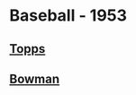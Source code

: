 # Baseball - 1953
## [Topps](/collection/Baseball/1953/Topps)
## [Bowman](/collection/Baseball/1953/Bowman)
